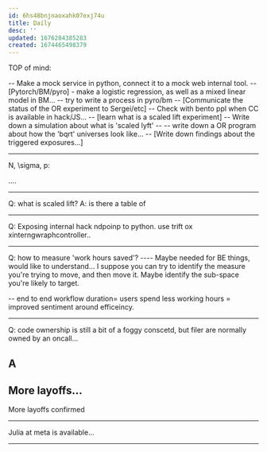 ```yaml
---
id: 6hs48bnjnaoxahk07exj74u
title: Daily
desc: ''
updated: 1676284385283
created: 1674465498379
---
```



TOP of mind:

-- Make a mock service in python, connect it to a mock web internal tool.
-- [Pytorch/BM/pyro] - make a logistic regression, as well as a mixed linear model in BM...
-- try to write a process in pyro/bm
-- [Communicate the status of the OR experiment to Sergei/etc]
-- Check with bento ppl when CC is available in hack/JS...
-- [learn what is a scaled lift experiment] 
-- Write down a simulation about what is 'scaled lyft' --
-- write down a OR program about how the 'bqrt' universes look like...
-- [Write down findings about the triggered exposures...]

-----


N, \sigma, p:

....

------


Q: what is scaled lift?
A: is there a table of 


---

Q: Exposing internal hack ndpoinp to python.
use trift ox xinterngwraphcontroller..

----

Q: how to measure 'work hours saved'?
---- Maybe needed for BE things, would like to understand...
I suppose you can try to identify the 
measure you're trying to move, and then move it.
Maybe identify the sub-space you're likely to target.

-- end to end workflow duration=
users spend less working hours =
improved sentiment around efficeincy.

----
Q: code ownership is still a bit of a foggy  conscetd, but filer are normally owned by an oncall...

A
----
More layoffs...
---
More layoffs confirmed

---
Julia at meta is available...

----